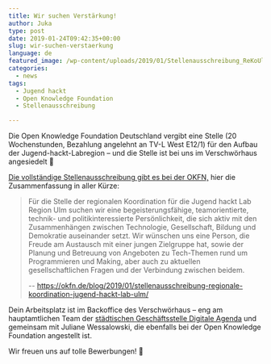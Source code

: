 ```yaml
---
title: Wir suchen Verstärkung!
author: Juka
type: post
date: 2019-01-24T09:42:35+00:00
slug: wir-suchen-verstaerkung
language: de
featured_image: /wp-content/uploads/2019/01/Stellenausschreibung_ReKoUlm.jpg
categories:
  - news
tags:
  - Jugend hackt
  - Open Knowledge Foundation
  - Stellenausschreibung

---
```

Die Open Knowledge Foundation Deutschland vergibt eine Stelle (20 Wochenstunden, Bezahlung angelehnt an TV-L West E12/1) für den Aufbau der Jugend-hackt-Labregion – und die Stelle ist bei uns im Verschwörhaus angesiedelt 🙂

[Die vollständige Stellenausschreibung gibt es bei der OKFN,][1] hier die Zusammenfassung in aller Kürze:

> Für die Stelle der regionalen Koordination für die Jugend hackt Lab Region Ulm suchen wir eine begeisterungsfähige, teamorientierte, technik- und politikinteressierte Persönlichkeit, die sich aktiv mit den Zusammenhängen zwischen Technologie, Gesellschaft, Bildung und Demokratie auseinander setzt. Wir wünschen uns eine Person, die Freude am Austausch mit einer jungen Zielgruppe hat, sowie der Planung und Betreuung von Angeboten zu Tech-Themen rund um Programmieren und Making, aber auch zu aktuellen gesellschaftlichen Fragen und der Verbindung zwischen beidem.
>  
> -- https://okfn.de/blog/2019/01/stellenausschreibung-regionale-koordination-jugend-hackt-lab-ulm/

Dein Arbeitsplatz ist im Backoffice des Verschwörhaus – eng am hauptamtlichen Team der [städtischen Geschäftsstelle Digitale Agenda][2] und gemeinsam mit Juliane Wessalowski, die ebenfalls bei der Open Knowledge Foundation angestellt ist.

Wir freuen uns auf tolle Bewerbungen! 🙂

 [1]: https://okfn.de/blog/2019/01/stellenausschreibung-regionale-koordination-jugend-hackt-lab-ulm/
 [2]: https://www.ulm.de/global/datenpool/organisationseinheiten/stadt-ulm/dem-oberb%C3%BCrgermeister-unmittelbar-zugeordnete-stellen/zentralstelle/gesch%C3%A4ftsstelle-digitale-agenda
